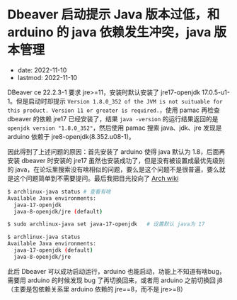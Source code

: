 # Dbeaver 启动提示 Java 版本过低，和 arduino 的 java 依赖发生冲突，java 版本管理
- date: 2022-11-10
- lastmod: 2022-11-10

DBeaver ce  22.2.3-1 要求 jre>=11，安装时默认安装了 jre17-openjdk 17.0.5-u1-1。但是启动时却提示 `Version 1.8.0_352 of the JVM is not suituable for this product. Version 11 or greater is required.`，使用 pamac 再检查 dbeaver 的依赖 jre17 已经安装了，结果 `java -version` 的运行结果返回的是 `openjdk version "1.8.0_352"`，然后使用 pamac 搜索 java、jdk、jre 发现是 arduino 依赖于 jre8-openjdk(8.352.u08-1)。

因此得到了上述问题的原因：首先安装了 arduino 使得 java 默认为 1.8，后面再安装 dbeaver 时安装的 jre17 虽然也安装成功了，但是没有被设置成最优先级别的 java，在论坛里搜索没有啥相似的问题，要么是这个问题不是很普遍，要么就是这个问题简单到不需要提问。最后我把目光投向了 [Arch wiki](https://wiki.archlinux.org/title/Java#Switching_between_JVM)

```bash
$ archlinux-java status # 查看有啥
Available Java environments:
  java-17-openjdk
  java-8-openjdk/jre (default)

$ sudo archlinux-java set java-17-openjdk   # 设置默认 java为 17

$ archlinux-java status
Available Java environments:
  java-17-openjdk (default)
  java-8-openjdk/jre
```

此后 Dbeaver 可以成功启动运行，arduino 也能启动，功能上不知道有啥bug，需要用 arduino 的时候发现 bug 了再切换回来，或者用 arduino 之前切换回 j8（主要是包依赖关系里 arduino 依赖的 jre==8，而不是 jre>=8）